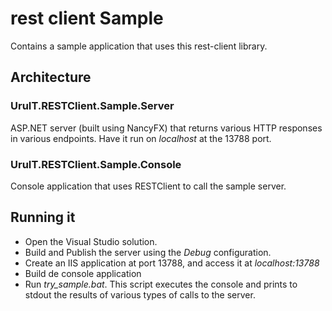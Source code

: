 # rest client Sample

Contains a sample application that uses this rest-client library. 

## Architecture

### UruIT.RESTClient.Sample.Server

ASP.NET server (built using NancyFX) that returns various HTTP responses in various endpoints.
Have it run on _localhost_ at the 13788 port.

### UruIT.RESTClient.Sample.Console

Console application that uses RESTClient to call the sample server.

## Running it
* Open the Visual Studio solution.
* Build and Publish the server using the _Debug_ configuration.
* Create an IIS application at port 13788, and access it at _localhost:13788_
* Build de console application
* Run _try_sample.bat_. This script executes the console and prints to stdout the results of various types of calls to the server.